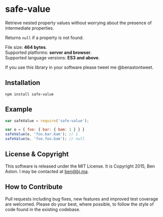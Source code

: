 # safe-value

Retrieve nested property values without worrying about the presence of intermediate properties.

Returns `null` if a property is not found.

File size: **464 bytes**.<br/>
Supported platforms: **server and browser**.<br/>
Supported language versions: **ES3 and above**.

If you use this library in your software please tweet me @benastontweet.

## Installation

```npm install safe-value```

## Example

```javascript
var safeValue = require('safe-value');

var o = { foo: { bar: { bam: 1 } } }
safeValue(o, 'foo.bar.bam'); // 1
safeValue(o, 'foo.foo.bam'); // null
```

## License & Copyright

This software is released under the MIT License. It is Copyright 2015, Ben Aston. I may be contacted at ben@bj.ma.

## How to Contribute

Pull requests including bug fixes, new features and improved test coverage are welcomed. Please do your best, where possible, to follow the style of code found in the existing codebase.